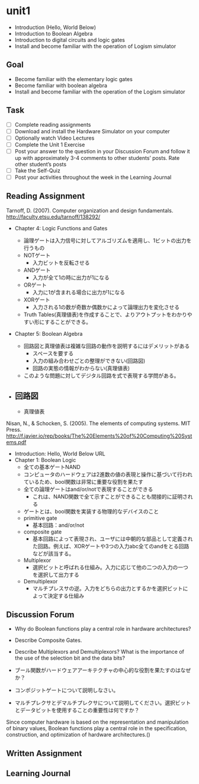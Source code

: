 # unit1

- Introduction (Hello, World Below)
- Introduction to Boolean Algebra
- Introduction to digital circuits and logic gates
- Install and become familiar with the operation of Logism simulator

## Goal

- Become familiar with the elementary logic gates
- Become familiar with boolean algebra
- Install and become familiar with the operation of the Logism simulator

## Task

- [ ] Complete reading assignments
- [ ] Download and install the Hardware Simulator on your computer
- [ ] Optionally watch Video Lectures
- [ ] Complete the Unit 1 Exercise
- [ ] Post your answer to the question in your Discussion Forum and follow it up with approximately 3-4 comments to other students’ posts. Rate other student’s posts
- [ ] Take the Self-Quiz
- [ ] Post your activities throughout the week in the Learning Journal

## Reading Assignment

Tarnoff, D. (2007). Computer organization and design fundamentals. <http://faculty.etsu.edu/tarnoff/138292/>

- Chapter 4: Logic Functions and Gates
  - 論理ゲートは入力信号に対してアルゴリズムを適用し、1ビットの出力を行うもの
  - NOTゲート
    - 入力ビットを反転させる
  - ANDゲート
    - 入力が全て1の時に出力が1になる
  - ORゲート
    - 入力に1が含まれる場合に出力が1になる
  - XORゲート
    - 入力される1の数が奇数か偶数かによって論理出力を変化させる
  - Truth Tables(真理値表)を作成することで、よりアウトプットをわかりやすい形にすることができる。
- Chapter 5: Boolean Algebra
  - 回路図と真理値表は複雑な回路の動作を説明するにはデメリットがある
    - スペースを要する
    - 入力の組み合わせごとの整理ができない(回路図)
    - 回路の実態の情報がわからない(真理値表)
  - このような問題に対してデジタル回路を式で表現する学問がある。

- 回路図
    -

  - 真理値表

Nisan, N., & Schocken, S. (2005). The elements of computing systems. MIT Press. <http://f.javier.io/rep/books/The%20Elements%20of%20Computing%20Systems.pdf>

- Introduction: Hello, World Below URL
- Chapter 1: Boolean Logic
  - 全ての基本ゲートNAND
  - コンピュータのハードウェアは2進数の値の表現と操作に基づいて行われているため、bool関数は非常に重要な役割を果たす
  - 全ての論理ゲートはand/or/notで表現することができる
    - これは、NAND関数で全て示すことができることも間接的に証明される
  - ゲートとは、bool関数を実装する物理的なデバイスのこと
  - primitive gate
    - 基本回路：and/or/not
  - composite gate
    - 基本回路によって表現され、ユーザには中朝的な部品として定義された回路。例えば、XORゲートや3つの入力abc全てのandをとる回路などが該当する。
  - Multiplexor
    - 選択ビットと呼ばれる仕組み。入力に応じて他の二つの入力の一つを選択して出力する
  - Demultiplexor
    - マルチプレスサの逆。入力をどちらの出力とするかを選択ビットによって決定する仕組み

## Discussion Forum

- Why do Boolean functions play a central role in hardware architectures?
- Describe Composite Gates.
- Describe Multiplexors and Demultiplexors? What is the importance of the use of the selection bit and the data bits?

- ブール関数がハードウェアアーキテクチャの中心的な役割を果たすのはなぜか？
- コンポジットゲートについて説明しなさい。
- マルチプレクサとデマルチプレクサについて説明してください。選択ビットとデータビットを使用することの重要性は何ですか？

Since computer hardware is based on the representation and manipulation of binary values, Boolean functions play a central role in the specification, construction, and optimization of hardware architectures.()

## Written Assignment

## Learning Journal
